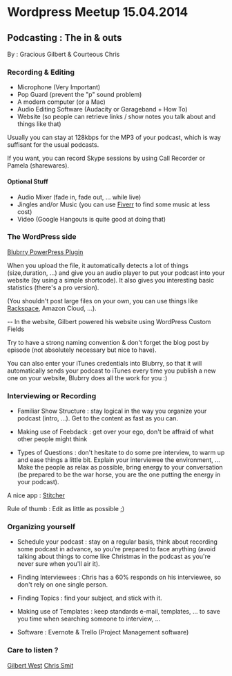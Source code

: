# Wordpress Meetup 15.04.2014

## Podcasting : The in & outs

By : Gracious Gilbert & Courteous Chris

### Recording & Editing

- Microphone (Very Important)
- Pop Guard (prevent the "p" sound problem)
- A modern computer (or a Mac)
- Audio Editing Software (Audacity or Garageband + How To)
- Website (so people can retrieve links / show notes you talk about and things like that)

Usually you can stay at 128kbps for the MP3 of your podcast, which is way suffisant for the usual podcasts.

If you want, you can record Skype sessions by using Call Recorder or Pamela (sharewares).

#### Optional Stuff

- Audio Mixer (fade in, fade out, ... while live)
- Jingles and/or Music (you can use [Fiverr](http://www.fiverr.com/) to find some music at less cost)
- Video (Google Hangouts is quite good at doing that)

### The WordPress side

[Blubrry PowerPress Plugin](https://wordpress.org/plugins/powerpress/)

When you upload the file, it automatically detects a lot of things (size,duration, ...) and give you an audio player to put your podcast into your website (by using a simple shortcode). It also gives you interesting basic statistics (there's a pro version).

(You shouldn't post large files on your own, you can use things like [Rackspace](http://www.rackspace.com/), Amazon Cloud, ...).

-- In the website, Gilbert powered his website using WordPress Custom Fields

Try to have a strong naming convention & don't forget the blog post by episode (not absolutely necessary but nice to have).

You can also enter your iTunes credentials into Blubrry, so that it will automatically sends your podcast to iTunes every time you publish a new one on your website, Blubrry does all the work for you :)

### Interviewing or Recording

- Familiar Show Structure : stay logical in the way you organize your podcast (intro, ...). Get to the content as fast as you can.

- Making use of Feebdack : get over your ego, don't be affraid of what other people might think

- Types of Questions : don't hesitate to do some pre interview, to warm up and ease things a little bit. Explain your interviewee the environment, ... Make the people as relax as possible, bring energy to your conversation (be prepared to be the war horse, you are the one putting the energy in your podcast).

A nice app : [Stitcher](http://www.stitcher.com/)

Rule of thumb : Edit as little as possible ;)

### Organizing yourself

- Schedule your podcast : stay on a regular basis, think about recording some podcast in advance, so you're prepared to face anything (avoid talking about things to come like Christmas in the podcast as you're never sure when you'll air it).

- Finding Interviewees : Chris has a 60% responds on his interviewee, so don't rely on one single person.

- Finding Topics : find your subject, and stick with it.

- Making use of Templates : keep standards e-mail, templates, ... to save you time when searching someone to interview, ...

- Software : Evernote & Trello (Project Management software)

### Care to listen ?

[Gilbert West](http://techbrew.be)
[Chris Smit](http://InternetBusinessQuestions.com)




